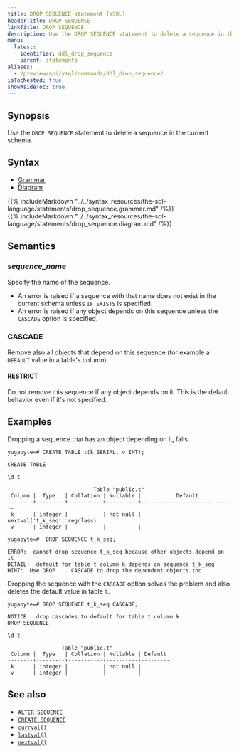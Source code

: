 ```yaml
---
title: DROP SEQUENCE statement [YSQL]
headerTitle: DROP SEQUENCE
linkTitle: DROP SEQUENCE
description: Use the DROP SEQUENCE statement to delete a sequence in the current schema.
menu:
  latest:
    identifier: ddl_drop_sequence
    parent: statements
aliases:
  - /preview/api/ysql/commands/ddl_drop_sequence/
isTocNested: true
showAsideToc: true
---
```


## Synopsis

Use the `DROP SEQUENCE` statement to delete a sequence in the current schema.

## Syntax

<ul class="nav nav-tabs nav-tabs-yb">
  <li >
    <a href="#grammar" class="nav-link active" id="grammar-tab" data-toggle="tab" role="tab" aria-controls="grammar" aria-selected="true">
      <i class="fas fa-file-alt" aria-hidden="true"></i>
      Grammar
    </a>
  </li>
  <li>
    <a href="#diagram" class="nav-link" id="diagram-tab" data-toggle="tab" role="tab" aria-controls="diagram" aria-selected="false">
      <i class="fas fa-project-diagram" aria-hidden="true"></i>
      Diagram
    </a>
  </li>
</ul>

<div class="tab-content">
  <div id="grammar" class="tab-pane fade show active" role="tabpanel" aria-labelledby="grammar-tab">
    {{% includeMarkdown "../../syntax_resources/the-sql-language/statements/drop_sequence.grammar.md" /%}}
  </div>
  <div id="diagram" class="tab-pane fade" role="tabpanel" aria-labelledby="diagram-tab">
    {{% includeMarkdown "../../syntax_resources/the-sql-language/statements/drop_sequence.diagram.md" /%}}
  </div>
</div>

## Semantics

### *sequence_name*

Specify the name of the sequence.

- An error is raised if a sequence with that name does not exist in the current schema unless `IF EXISTS` is specified.
- An error is raised if any object depends on this sequence unless the `CASCADE` option is specified.

### CASCADE

Remove also all objects that depend on this sequence (for example a `DEFAULT` value in a table's column).

#### RESTRICT

Do not remove this sequence if any object depends on it. This is the default behavior even if it's not specified.

## Examples

Dropping a sequence that has an object depending on it, fails.

```plpgsql
yugabyte=# CREATE TABLE t(k SERIAL, v INT);
```

```
CREATE TABLE
```

```plpgsql
\d t
```

```
                           Table "public.t"
 Column |  Type   | Collation | Nullable |           Default
--------+---------+-----------+----------+------------------------------
 k      | integer |           | not null | nextval('t_k_seq'::regclass)
 v      | integer |           |          |
```

```plpgsql
yugabyte=#  DROP SEQUENCE t_k_seq;
```

```
ERROR:  cannot drop sequence t_k_seq because other objects depend on it
DETAIL:  default for table t column k depends on sequence t_k_seq
HINT:  Use DROP ... CASCADE to drop the dependent objects too.
```

Dropping the sequence with the `CASCADE` option solves the problem and also deletes the default value in table `t`.

```plpgsql
yugabyte=# DROP SEQUENCE t_k_seq CASCADE;
```

```
NOTICE:  drop cascades to default for table t column k
DROP SEQUENCE
```

```plpgsql
\d t
```

```
                 Table "public.t"
 Column |  Type   | Collation | Nullable | Default
--------+---------+-----------+----------+---------
 k      | integer |           | not null |
 v      | integer |           |          |

```

## See also

- [`ALTER SEQUENCE`](../ddl_alter_sequence)
- [`CREATE SEQUENCE`](../ddl_create_sequence)
- [`currval()`](../../../exprs/func_currval)
- [`lastval()`](../../../exprs/func_lastval)
- [`nextval()`](../../../exprs/func_nextval)
